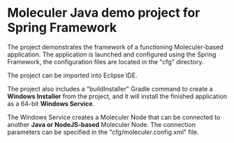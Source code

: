# Moleculer Java demo project for Spring Framework

The project demonstrates the framework of a functioning Moleculer-based application.
The application is launched and configured using the Spring Framework,
the configuration files are located in the "cfg" directory.

The project can be imported into Eclipse IDE.

The project also includes a "buildInstaller" Gradle command to create a **Windows Installer** from the project,
and it will install the finished application as a 64-bit **Windows Service**.

The Windows Service creates a Moleculer Node that can be connected to another **Java or NodeJS-based** Moleculer Node.
The connection parameters can be specified in the "cfg/moleculer.config.xml" file.